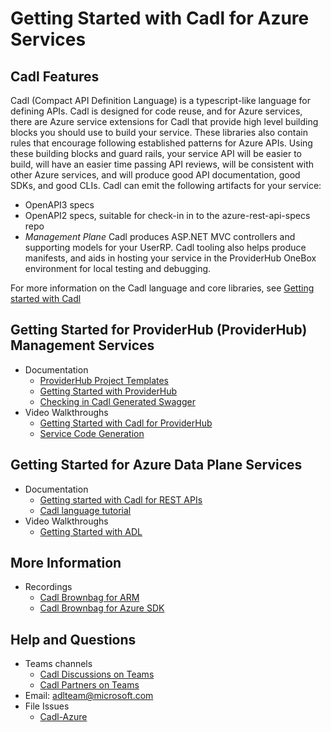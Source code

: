 # Getting Started with Cadl for Azure Services

## Cadl Features

Cadl (Compact API Definition Language) is a typescript-like language for defining APIs. Cadl is designed for code reuse,
and for Azure services, there are Azure service extensions for Cadl that provide high level building blocks you should use to build
your service. These libraries also contain rules that encourage following established patterns for Azure APIs. Using these building blocks
and guard rails, your service API will be easier to build, will have an easier time passing API reviews, will be consistent with other Azure
services, and will produce good API documentation, good SDKs, and good CLIs.
Cadl can emit the following artifacts for your service:

- OpenAPI3 specs
- OpenAPI2 specs, suitable for check-in in to the azure-rest-api-specs repo
- _Management Plane_ Cadl produces ASP.NET MVC controllers and supporting models for your UserRP. Cadl tooling also helps produce manifests, and aids in hosting your service in the ProviderHub OneBox environment for local testing and debugging.

For more information on the Cadl language and core libraries, see [Getting started with Cadl](https://github.com/microsoft/cadl/blob/main/docs/tutorial.md)

## Getting Started for ProviderHub (ProviderHub) Management Services

- Documentation
  - [ProviderHub Project Templates](https://github.com/Azure/cadl-azure/blob/main/packages/cadl-providerhub-templates/README.md)
  - [Getting Started with ProviderHub](https://aka.ms/cadl/rpass-start)
  - [Checking in Cadl Generated Swagger](https://github.com/Azure/cadl-azure/blob/main/docs/checking-in-swagger-guide.md)
- Video Walkthroughs
  - [Getting Started with Cadl for ProviderHub](https://microsoft.sharepoint.com/:v:/t/AzureDeveloperExperience/EYTV39X351FAlHb8tIPHdCgB1zgVDUGfcCE2mOoQAlVAcw?e=0D1IIW)
  - [Service Code Generation](https://microsoft.sharepoint.com/:v:/t/AzureDeveloperExperience/EUqfqSySRipChjKAciFLHfMBXHnjti49ZTrLKvHW0UWL-Q?e=EDtBNk)

## Getting Started for Azure Data Plane Services

- Documentation
  - [Getting started with Cadl for REST APIs](https://github.com/microsoft/cadl/blob/main/README.md#getting-started)
  - [Cadl language tutorial](https://github.com/microsoft/cadl/blob/main/docs/tutorial.md)
- Video Walkthroughs
  - [Getting Started with ADL](https://microsoft.sharepoint.com/:v:/t/AzureDeveloperExperience/EaWkjLRlTG1JuZCOZFajxZABYZHF1GR4nygOIn-uOnRrWQ?e=huFQVZ)

## More Information

- Recordings
  - [Cadl Brownbag for ARM](https://microsoft-my.sharepoint.com/:v:/p/markcowl/EQcfmjJ4MXhDmwqfo_e5KNcBvayWd63KwK-WJNPykZC88Q)
  - [Cadl Brownbag for Azure SDK](https://microsoft-my.sharepoint.com/:v:/r/personal/scotk_microsoft_com/Documents/Recordings/Lunch%20Learning%20Series%20_%20Mark%20Cowlishaw%20-%20CADL%20Walkthrough-20211117_120334-Meeting%20Recording.mp4?csf=1&web=1&e=27IgaX)

## Help and Questions

- Teams channels
  - [Cadl Discussions on Teams](https://teams.microsoft.com/l/channel/19%3a906c1efbbec54dc8949ac736633e6bdf%40thread.skype/Cadl%2520Discussion?groupId=3e17dcb0-4257-4a30-b843-77f47f1d4121&tenantId=72f988bf-86f1-41af-91ab-2d7cd011db47)
  - [Cadl Partners on Teams](https://teams.microsoft.com/l/channel/19%3a2d4efc54d99e4d00a568da7cf0643c1b%40thread.skype/Cadl%2520Partners?groupId=3e17dcb0-4257-4a30-b843-77f47f1d4121&tenantId=72f988bf-86f1-41af-91ab-2d7cd011db47)
- Email: adlteam@microsoft.com
- File Issues
  - [Cadl-Azure](https://github.com/Azure/cadl-azure/issues)
